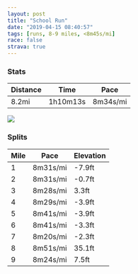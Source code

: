```yaml
---
layout: post
title: "School Run"
date: "2019-04-15 08:40:57"
tags: [runs, 8-9 miles, <8m45s/mi]
race: false
strava: true
---
```


### Stats

| Distance | Time | Pace |
|----------|------|------|
|8.2mi|1h10m13s|8m34s/mi|

<img src='https://maps.googleapis.com/maps/api/staticmap?maptype=roadmap&path=enc:k~twFpltbMqH~SnWhRh@~E`PdFlhAjD|k@lJt^`C~DzDzc@|EzUrGz@uJpIiC~BsC?wCdEkCDqDwEiPeGwDB}D}BgG}GkLoGiECuHcG}MuF}e@qBmCsAgK^ucAgAwDcFwEum@eRo_@{Fs\}AcK`KiHdBoTht@[`GuB|AgLh^&key=AIzaSyC1MId7bFpkLXNAaYhBSTb8jLyiSqzbDtM&size=800x800&markers=color:yellow|label:S|40.74486,-74.00153&markers=color:green|label:F|40.73914999999998,-73.98937000000001'>

### Splits

| Mile | Pace | Elevation |
|------|------|-----------|
|1|8m31s/mi|-7.9ft|
|2|8m31s/mi|-0.7ft|
|3|8m28s/mi|3.3ft|
|4|8m29s/mi|-3.9ft|
|5|8m41s/mi|-3.9ft|
|6|8m41s/mi|-3.3ft|
|7|8m20s/mi|-2.3ft|
|8|8m51s/mi|35.1ft|
|9|8m24s/mi|7.5ft|

